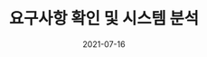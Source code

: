---
layout: post
title: "요구사항 확인 및 시스템 분석"
date: 2021-07-16
excerpt: "요구사항 확인 및 시스템 분석"
category: [소프트웨어 공학]
tags: [정보처리기사 필기, 요구사항 확인, 시스템 분석]
comments: true
---